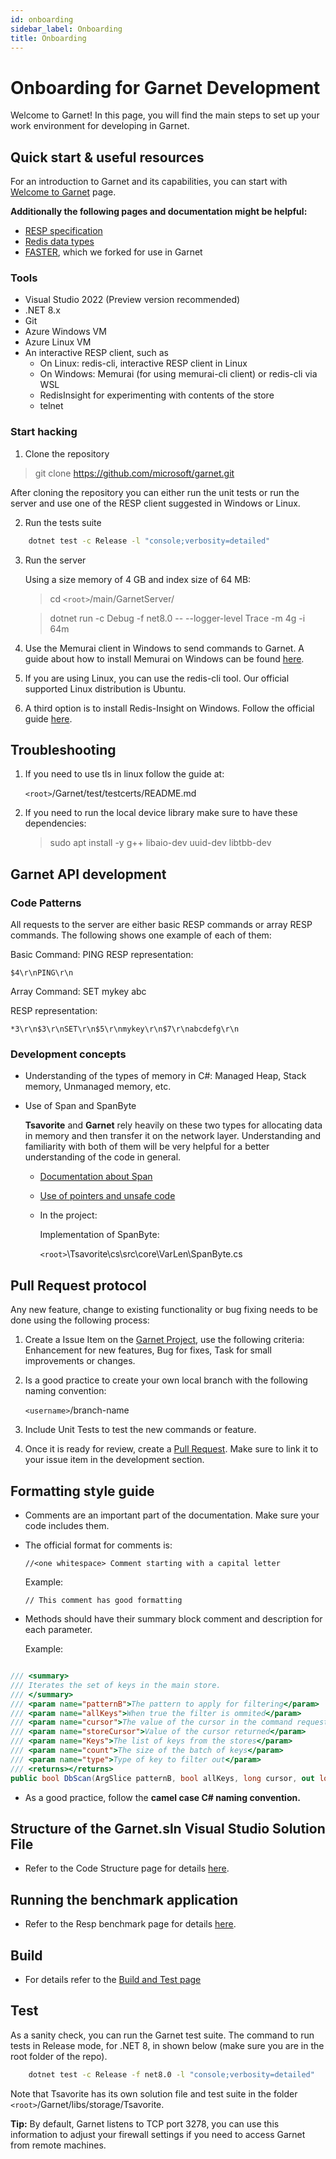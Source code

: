 ```yaml
---
id: onboarding
sidebar_label: Onboarding
title: Onboarding
---
```


# Onboarding for Garnet Development

Welcome to Garnet! In this page, you will find the main steps to set up your work environment for developing in Garnet.

## Quick start & useful resources

For an introduction to Garnet and its capabilities, you can start with [Welcome to Garnet](../welcome/intro.md) page.

**Additionally the following pages and documentation might be helpful:**

- [RESP specification](https://redis.io/docs/reference/protocol-spec/)
- [Redis data types](https://redis.io/docs/data-types/)
- [FASTER](https://microsoft.github.io/FASTER/docs/fasterkv-basics/), which we forked for use in Garnet

### Tools

- Visual Studio 2022 (Preview version recommended)
- .NET 8.x
- Git
- Azure Windows VM
- Azure Linux VM
- An interactive RESP client, such as
  - On Linux: redis-cli, interactive RESP client in Linux
  - On Windows: Memurai (for using memurai-cli client) or redis-cli via WSL
  - RedisInsight for experimenting with contents of the store
  - telnet

### Start hacking

1. Clone the repository

>git clone https://github.com/microsoft/garnet.git

After cloning the repository you can either run the unit tests or run the server and use one of the RESP client suggested in Windows or Linux.

2. Run the tests suite

```bash
    dotnet test -c Release -l "console;verbosity=detailed"
```

3. Run the server

    Using a size memory of 4 GB and index size of 64 MB:

    > cd `<root>`/main/GarnetServer/

    > dotnet run -c Debug -f net8.0 -- --logger-level Trace -m 4g -i 64m

4. Use the Memurai client in Windows to send commands to Garnet. A guide about how to install Memurai on Windows can be found [here](https://docs.memurai.com/en/installation.html).

5. If you are using Linux, you can use the redis-cli tool. Our official supported Linux distribution is Ubuntu.

6. A third option is to install Redis-Insight on Windows. Follow the official guide [here](https://redis.com/redis-enterprise/redis-insight/#insight-form).

## Troubleshooting

1. If you need to use tls in linux follow the guide at:

    `<root>`/Garnet/test/testcerts/README.md

2. If you need to run the local device library make sure to have these dependencies:

    > sudo apt install -y g++ libaio-dev uuid-dev libtbb-dev

## Garnet API development

### Code Patterns

All requests to the server are either basic RESP commands or array RESP commands. The following shows one example of each of them:

Basic Command: PING
RESP representation:

```
$4\r\nPING\r\n
```

Array Command: SET mykey abc

RESP representation:

```
*3\r\n$3\r\nSET\r\n$5\r\nmykey\r\n$7\r\nabcdefg\r\n
```

### Development concepts 

* Understanding of the types of memory in C#: Managed Heap, Stack memory, Unmanaged memory, etc.

* Use of Span and SpanByte

    **Tsavorite** and **Garnet** rely heavily on these two types for allocating data in memory and then transfer it on the network layer. Understanding and familiarity with both of them will be very helpful for a better understanding of the code in general.

    * [Documentation about Span](https://learn.microsoft.com/en-us/dotnet/api/system.span-1?view=net-7.0)

    * [Use of pointers and unsafe code](https://learn.microsoft.com/en-us/dotnet/csharp/language-reference/unsafe-code)

    * In the project:

        Implementation of SpanByte:
        
        `<root>`\Tsavorite\cs\src\core\VarLen\SpanByte.cs


## Pull Request protocol

Any new feature, change to existing functionality or bug fixing needs to be done using the following process:

1. Create a Issue Item on the [Garnet Project](https://github.com/microsoft/Garnet), use the following criteria: Enhancement for new features, Bug for fixes, Task for small improvements or changes.

2. Is a good practice to create your own local branch with the following naming convention: 

    `<username>`/branch-name

3. Include Unit Tests to test the new commands or feature. 

4. Once it is ready for review, create a [Pull Request](https://github.com/microsoft/Garnet/pulls). Make sure to link it to your issue item in the development section.


## Formatting style guide

* Comments are an important part of the documentation. Make sure your code includes them.

* The official format for comments is:
 
    `//<one whitespace> Comment starting with a capital letter`

    Example:

    `// This comment has good formatting `

* Methods should have their summary block comment and description for each parameter. 

    Example:

```csharp

/// <summary>
/// Iterates the set of keys in the main store.
/// </summary>
/// <param name="patternB">The pattern to apply for filtering</param>
/// <param name="allKeys">When true the filter is ommited</param>
/// <param name="cursor">The value of the cursor in the command request</param>
/// <param name="storeCursor">Value of the cursor returned</param>
/// <param name="Keys">The list of keys from the stores</param>
/// <param name="count">The size of the batch of keys</param>
/// <param name="type">Type of key to filter out</param>
/// <returns></returns>
public bool DbScan(ArgSlice patternB, bool allKeys, long cursor, out long storeCursor, out List<byte[]> Keys,  long count = 10, Span<byte> type = default);
```

* As a good practice, follow the <b>camel case C# naming convention.</b>

## Structure of the Garnet.sln Visual Studio Solution File

* Refer to the Code Structure page for details [here](../dev/code-structure.md).

## Running the benchmark application

* Refer to the Resp benchmark page for details [here](../benchmarking/resp-bench.md).

## Build

* For details refer to the [Build and Test page](../getting-started/build.md)

## Test

As a sanity check, you can run the Garnet test suite. The command to run tests in Release mode, for .NET 8, in shown below (make sure you are in the root folder of the repo).

``` bash
    dotnet test -c Release -f net8.0 -l "console;verbosity=detailed"
``` 

Note that Tsavorite has its own solution file and test suite in the folder `<root>`/Garnet/libs/storage/Tsavorite.

**Tip:** By default, Garnet listens to TCP port 3278, you can use this information to adjust your firewall settings if you need to access Garnet from remote machines.


